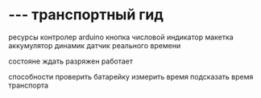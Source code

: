 # --- транспортный гид
 ресурсы 
контролер arduino
кнопка
числовой индикатор
макетка
аккумулятор
динамик
датчик реального времени


состояне 
ждать
разряжен
работает

способности
проверить батарейку
измерить время
подсказать время транспорта
